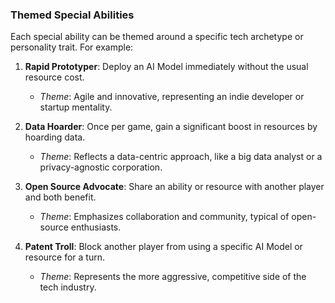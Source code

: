 ### Themed Special Abilities

Each special ability can be themed around a specific tech archetype or personality trait. For example:

1. **Rapid Prototyper**: Deploy an AI Model immediately without the usual resource cost.
   - *Theme*: Agile and innovative, representing an indie developer or startup mentality.

2. **Data Hoarder**: Once per game, gain a significant boost in resources by hoarding data.
   - *Theme*: Reflects a data-centric approach, like a big data analyst or a privacy-agnostic corporation.

3. **Open Source Advocate**: Share an ability or resource with another player and both benefit.
   - *Theme*: Emphasizes collaboration and community, typical of open-source enthusiasts.

4. **Patent Troll**: Block another player from using a specific AI Model or resource for a turn.
   - *Theme*: Represents the more aggressive, competitive side of the tech industry.
